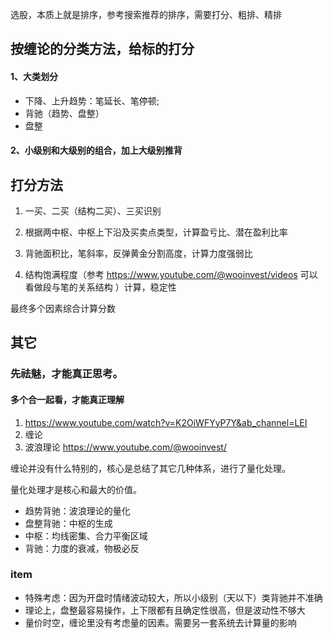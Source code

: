 选股，本质上就是排序，参考搜索推荐的排序，需要打分、粗排、精排

## 按缠论的分类方法，给标的打分

#### 1、大类划分

- 下降、上升趋势：笔延长、笔停顿;
- 背驰（趋势、盘整）
- 盘整

#### 2、小级别和大级别的组合，加上大级别推背

## 打分方法

1. 一买、二买（结构二买）、三买识别

2. 根据两中枢、中枢上下沿及买卖点类型，计算盈亏比、潜在盈利比率

3. 背驰面积比，笔斜率，反弹黄金分割高度，计算力度强弱比

4. 结构饱满程度（参考 https://www.youtube.com/@wooinvest/videos 可以看做段与笔的关系结构 ）计算，稳定性

最终多个因素综合计算分数

## 其它

### 先祛魅，才能真正思考。

#### 多个合一起看，才能真正理解

1. https://www.youtube.com/watch?v=K2OiWFYyP7Y&ab_channel=LEI
2. 缠论
3. 波浪理论 https://www.youtube.com/@wooinvest/

缠论并没有什么特别的，核心是总结了其它几种体系，进行了量化处理。

量化处理才是核心和最大的价值。

- 趋势背驰：波浪理论的量化
- 盘整背驰：中枢的生成
- 中枢：均线密集、合力平衡区域
- 背驰：力度的衰减，物极必反

### item

- 特殊考虑：因为开盘时情绪波动较大，所以小级别（天以下）类背驰并不准确
- 理论上，盘整最容易操作，上下限都有且确定性很高，但是波动性不够大
- 量价时空，缠论里没有考虑量的因素。需要另一套系统去计算量的影响
